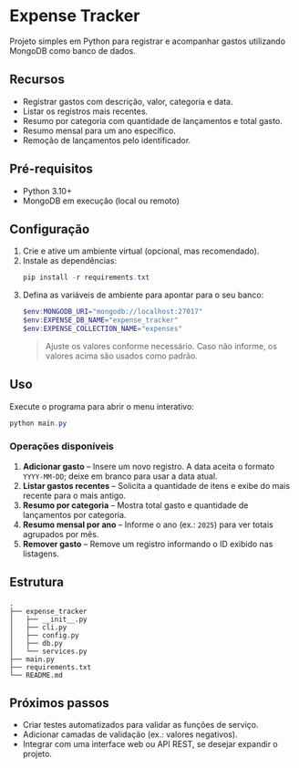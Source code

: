 # Expense Tracker

Projeto simples em Python para registrar e acompanhar gastos utilizando MongoDB como banco de dados.

## Recursos
- Registrar gastos com descrição, valor, categoria e data.
- Listar os registros mais recentes.
- Resumo por categoria com quantidade de lançamentos e total gasto.
- Resumo mensal para um ano específico.
- Remoção de lançamentos pelo identificador.

## Pré-requisitos
- Python 3.10+
- MongoDB em execução (local ou remoto)

## Configuração
1. Crie e ative um ambiente virtual (opcional, mas recomendado).
2. Instale as dependências:
   ```powershell
   pip install -r requirements.txt
   ```
3. Defina as variáveis de ambiente para apontar para o seu banco:
   ```powershell
   $env:MONGODB_URI="mongodb://localhost:27017"
   $env:EXPENSE_DB_NAME="expense_tracker"
   $env:EXPENSE_COLLECTION_NAME="expenses"
   ```
   > Ajuste os valores conforme necessário. Caso não informe, os valores acima são usados como padrão.

## Uso
Execute o programa para abrir o menu interativo:
```powershell
python main.py
```

### Operações disponíveis
1. **Adicionar gasto** – Insere um novo registro. A data aceita o formato `YYYY-MM-DD`; deixe em branco para usar a data atual.
2. **Listar gastos recentes** – Solicita a quantidade de itens e exibe do mais recente para o mais antigo.
3. **Resumo por categoria** – Mostra total gasto e quantidade de lançamentos por categoria.
4. **Resumo mensal por ano** – Informe o ano (ex.: `2025`) para ver totais agrupados por mês.
5. **Remover gasto** – Remove um registro informando o ID exibido nas listagens.

## Estrutura
```
.
├── expense_tracker
│   ├── __init__.py
│   ├── cli.py
│   ├── config.py
│   ├── db.py
│   └── services.py
├── main.py
├── requirements.txt
└── README.md
```

## Próximos passos
- Criar testes automatizados para validar as funções de serviço.
- Adicionar camadas de validação (ex.: valores negativos).
- Integrar com uma interface web ou API REST, se desejar expandir o projeto.
